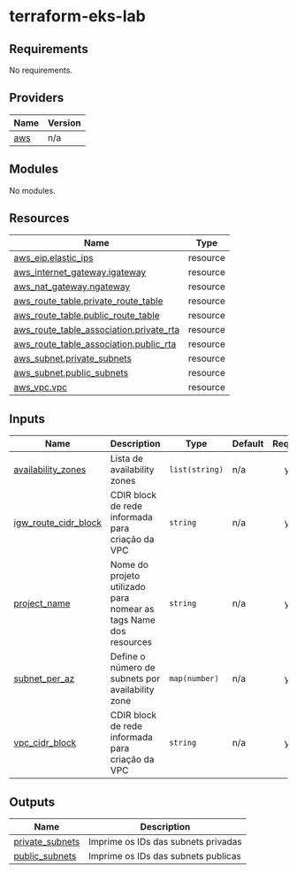 # terraform-eks-lab
<!-- BEGIN_TF_DOCS -->
## Requirements

No requirements.

## Providers

| Name | Version |
|------|---------|
| <a name="provider_aws"></a> [aws](#provider\_aws) | n/a |

## Modules

No modules.

## Resources

| Name | Type |
|------|------|
| [aws_eip.elastic_ips](https://registry.terraform.io/providers/hashicorp/aws/latest/docs/resources/eip) | resource |
| [aws_internet_gateway.igateway](https://registry.terraform.io/providers/hashicorp/aws/latest/docs/resources/internet_gateway) | resource |
| [aws_nat_gateway.ngateway](https://registry.terraform.io/providers/hashicorp/aws/latest/docs/resources/nat_gateway) | resource |
| [aws_route_table.private_route_table](https://registry.terraform.io/providers/hashicorp/aws/latest/docs/resources/route_table) | resource |
| [aws_route_table.public_route_table](https://registry.terraform.io/providers/hashicorp/aws/latest/docs/resources/route_table) | resource |
| [aws_route_table_association.private_rta](https://registry.terraform.io/providers/hashicorp/aws/latest/docs/resources/route_table_association) | resource |
| [aws_route_table_association.public_rta](https://registry.terraform.io/providers/hashicorp/aws/latest/docs/resources/route_table_association) | resource |
| [aws_subnet.private_subnets](https://registry.terraform.io/providers/hashicorp/aws/latest/docs/resources/subnet) | resource |
| [aws_subnet.public_subnets](https://registry.terraform.io/providers/hashicorp/aws/latest/docs/resources/subnet) | resource |
| [aws_vpc.vpc](https://registry.terraform.io/providers/hashicorp/aws/latest/docs/resources/vpc) | resource |

## Inputs

| Name | Description | Type | Default | Required |
|------|-------------|------|---------|:--------:|
| <a name="input_availability_zones"></a> [availability\_zones](#input\_availability\_zones) | Lista de availability zones | `list(string)` | n/a | yes |
| <a name="input_igw_route_cidr_block"></a> [igw\_route\_cidr\_block](#input\_igw\_route\_cidr\_block) | CDIR block de rede informada para criação da VPC | `string` | n/a | yes |
| <a name="input_project_name"></a> [project\_name](#input\_project\_name) | Nome do projeto utilizado para nomear as tags Name dos resources | `string` | n/a | yes |
| <a name="input_subnet_per_az"></a> [subnet\_per\_az](#input\_subnet\_per\_az) | Define o número de subnets por availability zone | `map(number)` | n/a | yes |
| <a name="input_vpc_cidr_block"></a> [vpc\_cidr\_block](#input\_vpc\_cidr\_block) | CDIR block de rede informada para criação da VPC | `string` | n/a | yes |

## Outputs

| Name | Description |
|------|-------------|
| <a name="output_private_subnets"></a> [private\_subnets](#output\_private\_subnets) | Imprime os IDs das subnets privadas |
| <a name="output_public_subnets"></a> [public\_subnets](#output\_public\_subnets) | Imprime os IDs das subnets publicas |
<!-- END_TF_DOCS -->